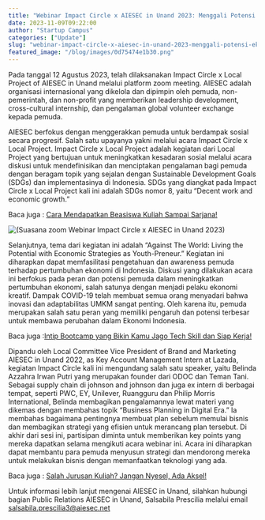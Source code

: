 ```yaml
---
title: "Webinar Impact Circle x AIESEC in Unand 2023: Menggali Potensi Ekonomi dengan ‘Youth-Preneur’"
date: 2023-11-09T09:22:00
author: "Startup Campus"
categories: ["Update"]
slug: "webinar-impact-circle-x-aiesec-in-unand-2023-menggali-potensi-ekonomi-dengan-youth-preneur"
featured_image: "/blog/images/0d75474e1b30.png"
---
```


Pada tanggal 12 Agustus 2023, telah dilaksanakan Impact Circle x Local Project of AIESEC in Unand melalui platform zoom meeting. AIESEC adalah organisasi internasional yang dikelola dan dipimpin oleh pemuda, non-pemerintah, dan non-profit yang memberikan leadership development, cross-cultural internship, dan pengalaman global volunteer exchange kepada pemuda.

AIESEC berfokus dengan menggerakkan pemuda untuk berdampak sosial secara progresif. Salah satu upayanya yakni melalui acara Impact Circle x Local Project. Impact Circle x Local Project adalah kegiatan dari Local Project yang bertujuan untuk meningkatkan kesadaran sosial melalui acara diskusi untuk mendefinisikan dan menciptakan pengalaman bagi pemuda dengan beragam topik yang sejalan dengan Sustainable Development Goals (SDGs) dan implementasinya di Indonesia. SDGs yang diangkat pada Impact Circle x Local Project kali ini adalah SDGs nomor 8, yaitu “Decent work and economic growth.”

Baca juga : [Cara Mendapatkan Beasiswa Kuliah Sampai Sarjana!](https://startupcampus.id/blog/cara-mendapatkan-beasiswa-kuliah-sampai-sarjana/)

![(Suasana zoom Webinar Impact Circle x AIESEC in Unand 2023)](/uploads/2023/11/image.png)

Selanjutnya, tema dari kegiatan ini adalah “Against The World: Living the Potential with Economic Strategies as Youth-Preneur.” Kegiatan ini diharapkan dapat memfasilitasi pengetahuan dan awareness pemuda terhadap pertumbuhan ekonomi di Indonesia. Diskusi yang dilakukan acara ini berfokus pada peran dan potensi pemuda dalam meningkatkan pertumbuhan ekonomi, salah satunya dengan menjadi pelaku ekonomi kreatif. Dampak COVID-19 telah membuat semua orang menyadari bahwa inovasi dan adaptabilitas UMKM sangat penting. Oleh karena itu, pemuda merupakan salah satu peran yang memiliki pengaruh dan potensi terbesar untuk membawa perubahan dalam Ekonomi Indonesia.

Baca juga :[Intip Bootcamp yang Bikin Kamu Jago Tech Skill dan Siap Kerja!](https://www.startupcampus.id/blog/intip-bootcamp-yang-bikin-kamu-jago-tech-skill-dan-siap-kerja/?_gl=1*1sv38yr*_ga*MTU3NjU4MzE0OC4xNjU3NjEwNDc3*_ga_3G9FB2PL4B*MTY5ODM5MTM5MC4xNTUuMC4xNjk4MzkxMzkwLjAuMC4w*_ga_S5WKMBQ8R2*MTY5ODM5MTM5MC44My4wLjE2OTgzOTEzOTAuMC4wLjA.&_ga=2.138905780.606430162.1698391391-1576583148.1657610477)

Dipandu oleh Local Committee Vice President of Brand and Marketing AIESEC in Unand 2022, as Key Account Management Intern at Lazada, kegiatan Impact Circle kali ini mengundang salah satu speaker, yaitu Belinda Azzahra Irwan Putri yang merupakan founder dari ODOC dan Teman Tani. Sebagai supply chain di johnson and johnson dan juga ex intern di berbagai tempat, seperti PWC, EY, Unilever, Ruangguru dan Philip Morris International, Belinda membagikan pengalamannya lewat materi yang dikemas dengan membahas topik “Business Planning in Digital Era.” Ia membahas bagaimana pentingnya membuat plan sebelum memulai bisnis dan membagikan strategi yang efisien untuk merancang plan tersebut. Di akhir dari sesi ini, partisipan diminta untuk memberikan key points yang mereka dapatkan selama mengikuti acara webinar ini. Acara ini diharapkan dapat membantu para pemuda menyusun strategi dan mendorong mereka untuk melakukan bisnis dengan memanfaatkan teknologi yang ada.

Baca juga : [Salah Jurusan Kuliah? Jangan Nyesel, Ada Aksel!](https://startupcampus.id/blog/salah-jurusan-kuliah-jangan-nyesel-ada-aksel/)

Untuk informasi lebih lanjut mengenai AIESEC in Unand, silahkan hubungi bagian Public Relations AIESEC in Unand, Salsabila Prescilia melalui email salsabila.prescilia3@aiesec.net